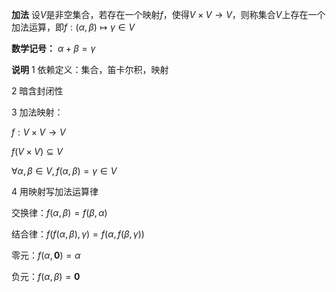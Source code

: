 **加法**
设$V$是非空集合，若存在一个映射$f$，使得$V\times V\to V$，则称集合$V$上存在一个加法运算，即$f:(\alpha,\beta)\mapsto\gamma\in V$

**数学记号：**
$\alpha+\beta=\gamma$

**说明**
1 依赖定义：集合，笛卡尔积，映射

2 暗含封闭性

3 加法映射：

$f: V\times V\to V$

$f(V\times V)\subseteq V$

$\forall\alpha,\beta\in V,
f(\alpha,\beta)=\gamma\in V$

4 用映射写加法运算律

交换律：$f(\alpha,\beta)=f(\beta,\alpha)$

结合律：$f(f(\alpha,\beta),\gamma)
=f(\alpha,f(\beta,\gamma))$

零元：$f(\alpha,\mathbf{0})=\alpha$

负元：$f(\alpha,\beta)=\mathbf{0}$